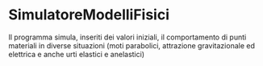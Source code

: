 # SimulatoreModelliFisici
Il programma simula, inseriti dei valori iniziali, il comportamento di punti materiali in diverse situazioni (moti parabolici, attrazione gravitazionale ed elettrica e anche urti elastici e anelastici)
